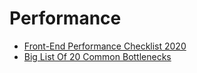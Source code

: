 # Performance

 - [Front-End Performance Checklist 2020](https://www.smashingmagazine.com/2020/01/front-end-performance-checklist-2020-pdf-pages/)
 - [Big List Of 20 Common Bottlenecks](http://highscalability.com/blog/2012/5/16/big-list-of-20-common-bottlenecks.html)
